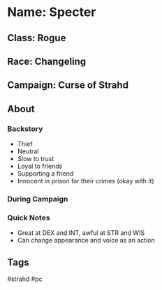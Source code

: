 # Name: Specter
## Class: Rogue
## Race: Changeling
## Campaign: Curse of Strahd
## About
### Backstory
- Thief
- Neutral
- Slow to trust
- Loyal to friends
- Supporting a friend
- Innocent in prison for their crimes (okay with it)
### During Campaign
### Quick Notes
- Great at DEX and INT, awful at STR and WIS
- Can change appearance and voice as an action
## Tags
#strahd #pc